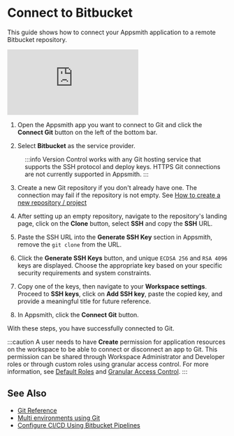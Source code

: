 # Connect to Bitbucket

This guide shows how to connect your Appsmith application to a remote Bitbucket repository.

<div style={{ position: "relative", paddingBottom: "calc(50.520833333333336% + 41px)", height: "0", width: "100%" }}>
  <iframe src="https://demo.arcade.software/1G22udy8fLxh2Yx6Ysps?embed" frameborder="0" loading="lazy" webkitallowfullscreen mozallowfullscreen allowfullscreen style={{ position: "absolute", top: "0", left: "0", width: "100%", height: "100%", colorScheme: "light" }} title="Appsmith | Connect Data">
  </iframe>
</div>


1. Open the Appsmith app you want to connect to Git and click the **Connect Git** button on the left of the bottom bar.

2. Select **Bitbucket** as the service provider. 

<dd>
:::info
Version Control works with any Git hosting service that supports the SSH protocol and deploy keys. HTTPS Git connections are not currently supported in Appsmith.
:::

</dd>

3. Create a new Git repository if you don't already have one. The connection may fail if the repository is not empty. See [How to create a new repository / project](https://support.atlassian.com/bitbucket-cloud/docs/create-a-git-repository/)


4. After setting up an empty repository, navigate to the repository's landing page, click on the **Clone** button, select **SSH** and copy the **SSH** URL.

5. Paste the SSH URL into the **Generate SSH Key** section in Appsmith, remove the `git clone` from the URL. 

6. Click the **Generate SSH Keys** button, and unique `ECDSA 256` and `RSA 4096` keys are displayed. Choose the appropriate key based on your specific security requirements and system constraints.

7. Copy one of the keys, then navigate to your **Workspace settings**. Proceed to **SSH keys**, click on **Add SSH key**, paste the copied key, and provide a meaningful title for future reference.

8. In Appsmith, click the **Connect Git** button.

With these steps, you have successfully connected to Git.

:::caution
A user needs to have **Create** permission for application resources on the workspace to be able to connect or disconnect an app to Git. This permission can be shared through Workspace Administrator and Developer roles or through custom roles using granular access control. For more information, see [Default Roles](/advanced-concepts/invite-users#default-roles-for-workspace) and [Granular Access Control](/advanced-concepts/granular-access-control/roles#application-resources).
:::


## See Also

- [Git Reference](/advanced-concepts/version-control-with-git/reference/git-settings)
- [Multi environments using Git](/advanced-concepts/version-control-with-git/environments-with-git)
- [Configure CI/CD Using Bitbucket Pipelines](/advanced-concepts/version-control-with-git/cd-with-bitbucket)